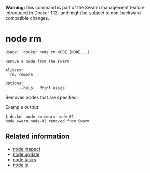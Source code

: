 <!--[metadata]>
+++
title = "node rm"
description = "The node rm command description and usage"
keywords = ["node, remove"]
[menu.main]
parent = "smn_cli"
+++
<![end-metadata]-->

**Warning:** this command is part of the Swarm management feature introduced in Docker 1.12, and might be subject to non backward-compatible changes.

# node rm

	Usage:	docker node rm NODE [NODE...]

	Remove a node from the swarm

	Aliases:
	  rm, remove

	Options:
	      --help   Print usage

Removes nodes that are specified. 

Example output:

    $ docker node rm swarm-node-02
    Node swarm-node-02 removed from Swarm


## Related information

* [node inspect](node_inspect.md)
* [node update](node_update.md)
* [node tasks](node_tasks.md)
* [node ls](node_ls.md)
